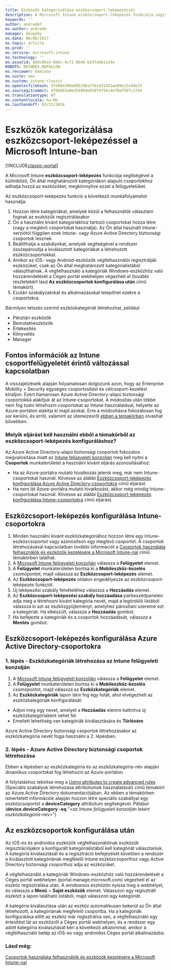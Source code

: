 ```yaml
---
title: Eszközök kategorizálása eszközcsoport-leképezéssel
description: A Microsoft Intune eszközcsoport-leképezés funkciója segítségével különböző Ön által meghatározott kategóriákba csoportosíthatja az eszközöket, megkönnyítve ezzel a felügyeletüket.
keywords: ''
author: andredm7
ms.author: andredm
manager: dougeby
ms.date: 06/06/2017
ms.topic: article
ms.prod: ''
ms.service: microsoft-intune
ms.technology: ''
ms.assetid: 8b8c06a3-6b6c-4cf1-8646-b24fa9b1a39e
ROBOTS: NOINDEX,NOFOLLOW
ms.reviewer: damionw
ms.suite: ems
ms.custom: intune-classic
ms.openlocfilehash: 5fd86b380a80529ba7f6c431452ae89e22c0de25
ms.sourcegitcommit: df60d03a0ed54964e91879f56c4ef0a7507c17d4
ms.translationtype: HT
ms.contentlocale: hu-HU
ms.lasthandoff: 03/22/2018
---
```

# <a name="categorize-devices-with-device-group-mapping-in-microsoft-intune"></a>Eszközök kategorizálása eszközcsoport-leképezéssel a Microsoft Intune-ban

[!INCLUDE[classic-portal](../includes/classic-portal.md)]

A Microsoft Intune **eszközcsoport-leképezés** funkciója segítségével a különböző, Ön által meghatározott kategóriákon alapuló csoportokhoz adhatja hozzá az eszközöket, megkönnyítve ezzel a felügyeletüket. 

Az eszközcsoport-leképezés funkció a következő munkafolyamatot használja:
1. Hozzon létre kategóriákat, amelyek közül a felhasználók választani fognak az eszközük regisztrálásakor
2. Ön a használni kívánt kategóriákhoz tartozó csoportokat hozza létre (vagy a meglévő csoportokat használja). Az Ön által használt Intune-verziótól függően ezek Intune- vagy Azure Active Directory biztonsági csoportok lesznek.
2. Beállíthatja a szabályokat, amelyek segítségével a rendszer összepárosítja a kiválasztott kategóriákat a létrehozott eszközcsoportokkal.
3. Amikor az iOS- vagy Android-eszközök végfelhasználói regisztrálják eszközüket, csak az Ön által meghatározott kategórialistából választhatnak. A végfelhasználó a kategóriák Windows-eszközhöz való hozzárendelését a Céges portál webhelyen végezheti el (további részletekért lásd **Az eszközcsoportok konfigurálása után** című témakört).
4. Ezután szabályzatokat és alkalmazásokat telepíthet ezekre a csoportokra.

Bármilyen tetszés szerinti eszközkategóriát létrehozhat, például:
* Pénztári eszközök
* Bemutatóeszközök
* Értékesítés
* Könyvelés
* Manager

## <a name="important-information-about-a-change-in-group-management-for-intune"></a>Fontos információk az Intune csoportfelügyeletét érintő változással kapcsolatban

A visszajelzéseik alapján folyamatosan dolgozunk azon, hogy az Enterprise Mobility + Security egységes csoportosítást és célcsoport-kezelést kínáljon. Ezért hamarosan Azure Active Directory-alapú biztonsági csoportokká alakítjuk át az Intune-csoportokat. A módosítás után többé nem fog tudni létrehozni csoportokat az Intune használatával, helyette az Azure-portálon alakítja ki majd azokat. Erre a módosításra fokozatosan fog sor kerülni, és erről, valamint az ütemezésről [ebben a témakörben](use-groups-to-manage-users-and-devices-with-microsoft-intune.md) olvashat bővebben.

### <a name="which-procedure-in-this-topic-should-you-use-to-configure-device-group-mapping"></a>Melyik eljárást kell használni ebből a témakörből az eszközcsoport-leképezés konfiguráláshoz?

Az Azure Active Directory-alapú biztonsági csoportok fokozatos megvalósítása miatt az [Intune felügyeleti konzolján](https://manage.microsoft.com) meg kell nyitni a **Csoportok** munkaterületet a használni kívánt eljárás azonosításához:

-  Ha az Azure-portálra mutató hivatkozás jelenik meg, már nem Intune-csoportokat használ. Kövesse az alábbi [Eszközcsoport-leképezés konfigurálása Azure Active Directory-csoportokra](/intune-classic/deploy-use/categorize-devices-with-device-group-mapping-in-microsoft-intune#how-to-configure-device-group-mapping-for-azure-active-directory-groups) című eljárást.
-  Ha nem lát Azure-portálra mutató hivatkozást, akkor még mindig Intune-csoportokat használ. Kövesse az alábbi [Eszközcsoport-leképezés konfigurálása Intune-csoportokra](/intune-classic/deploy-use/categorize-devices-with-device-group-mapping-in-microsoft-intune#how-to-configure-device-group-mapping-for-intune-groups) című eljárást.

## <a name="how-to-configure-device-group-mapping-for-intune-groups"></a>Eszközcsoport-leképezés konfigurálása Intune-csoportokra
1. Minden használni kívánt eszközkategóriához hozzon létre egy Intune-eszközcsoportot vagy azonosítson egy meglévő csoportot. A csoportok létrehozásával kapcsolatban további információt a [Csoportok használata felhasználók és eszközök kezelésére a Microsoft Intune-nal](use-groups-to-manage-users-and-devices-with-microsoft-intune.md) című témakörben találhat.
2. A [Microsoft Intune felügyeleti konzolján](https://manage.microsoft.com) válassza a **Felügyelet** elemet.
3. A **Felügyelet** munkaterületen bontsa ki a **Mobileszköz-kezelés** csomópontot, majd válassza az **Eszközcsoport-leképezés** elemet.
4. Az **Eszközcsoport-leképezés** oldalon engedélyezze az eszközcsoport-leképezés funkciót.
5. Új leképezési szabály felvételéhez válassza a **Hozzáadás** elemet.
6. Az **Eszközcsoport-leképezési szabály hozzáadása** párbeszédpanelen adja meg a létrehozni kívánt kategória nevét, majd a legördülő listából válassza ki azt az eszközgyűjteményt, amelyhez párosítani szeretné ezt a kategóriát. Ha elkészült, válassza a **Hozzáadás** gombot.
7. Ha befejezte a kategóriák és a csoportok hozzáadását, válassza a **Mentés** gombot.



## <a name="how-to-configure-device-group-mapping-for-azure-active-directory-groups"></a>Eszközcsoport-leképezés konfigurálása Azure Active Directory-csoportokra

### <a name="step-1---create-device-categories-in-the-intune-administration-console"></a>1. lépés - Eszközkategóriák létrehozása az Intune felügyeleti konzolján
1. A [Microsoft Intune felügyeleti konzolján](https://manage.microsoft.com) válassza a **Felügyelet** elemet.
3. A **Felügyelet** munkaterületen bontsa ki a **Mobileszköz-kezelés** csomópontot, majd válassza az **Eszközkategóriák** elemet.
4. Az **Eszközkategóriák** lapon látni fog egy listát, ahol elvégezheti az eszközkategóriák konfigurálását: 
- Adjon meg egy nevet, amelyet a **Hozzáadás** elemre kattintva új eszközkategóriaként vehet fel.
- Emellett lehetőség van kategóriák kiválasztására és **Törlésére**.

Azure Active Directory biztonsági csoportok létrehozásakor az eszközkategória nevét fogja használni a 2. lépésben.

### <a name="step-2---create-azure-active-directory-security-groups"></a>2. lépés - Azure Active Directory biztonsági csoportok létrehozása

Ebben a lépésben az eszközkategória és az eszközkategória-név alapján dinamikus csoportokat fog létrehozni az Azure-portálon.

A folytatáshoz tekintse meg a [Using attributes to create advanced rules](https://azure.microsoft.com/documentation/articles/active-directory-accessmanagement-groups-with-advanced-rules/#using-attributes-to-create-rules-for-device-objects) (Speciális szabályok létrehozása attribútumok használatával) című témakört az Azure Active Directory dokumentációjában.
Az ebben a témakörben ismertetett információk alapján hozzon létre speciális szabállyal egy eszközcsoportot a **deviceCategory** attribútum segítségével.
Például (**device.deviceCategory -eq** "<*az Intune felügyeleti konzolján lekért eszközkategória-név*>")


## <a name="after-you-configure-device-groups"></a>Az eszközcsoportok konfigurálása után

Az iOS-es és androidos eszközök végfelhasználóinak eszközük regisztrációjakor a konfigurált kategórialistából kell kategóriát választaniuk. A kategória kiválasztását és a regisztráció befejezését követően a rendszer a kiválasztott kategóriának megfelelő Intune eszközcsoporthoz vagy Active Directory biztonsági csoporthoz adja az eszközüket.

A végfelhasználó a kategóriák Windows-eszközhöz való hozzárendelését a Céges portál webhelyen (portal.manage.microsoft.com) végezheti el az eszköz regisztrálása után. A windowsos eszközön nyissa meg a webhelyet, és válassza a **Menü** > **Saját eszközök** elemet. Válasszon egy regisztrált eszközt a lapon található listából, majd válasszon egy kategóriát. 

A kategória kiválasztása után az eszköz automatikusan bekerül az Ön által létrehozott, a kategóriának megfelelő csoportba. Ha a kategóriák konfigurálása előtt az eszköz már regisztrálva van, a végfelhasználó egy értesítést lát az eszközről a Céges portál webhelyen, és a rendszer egy adott kategória kiválasztását kéri a következő alkalommal, amikor a végfelhasználó belép az iOS-es vagy androidos Céges portál alkalmazásba.



### <a name="see-also"></a>Lásd még:
[Csoportok használata felhasználók és eszközök kezelésére a Microsoft Intune-nal](use-groups-to-manage-users-and-devices-with-microsoft-intune.md)
